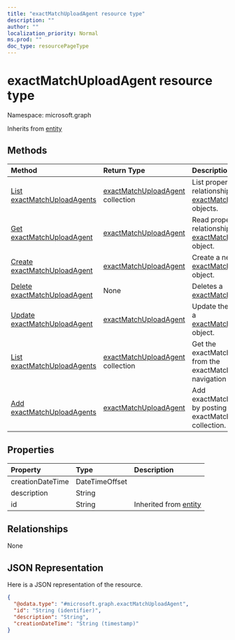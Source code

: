 ```yaml
---
title: "exactMatchUploadAgent resource type"
description: ""
author: ""
localization_priority: Normal
ms.prod: ""
doc_type: resourcePageType
---
```


# exactMatchUploadAgent resource type


Namespace: microsoft.graph




Inherits from [entity](../resources/entity.md)

## Methods
|Method|Return Type|Description|
|:---|:---|:---|
|[List exactMatchUploadAgents](../api/exactmatchuploadagent-list.md)|[exactMatchUploadAgent](../resources/exactmatchuploadagent.md) collection|List properties and relationships of the [exactMatchUploadAgent](../resources/exactmatchuploadagent.md) objects.|
|[Get exactMatchUploadAgent](../api/exactmatchuploadagent-get.md)|[exactMatchUploadAgent](../resources/exactmatchuploadagent.md)|Read properties and relationships of the [exactMatchUploadAgent](../resources/exactmatchuploadagent.md) object.|
|[Create exactMatchUploadAgent](../api/exactmatchuploadagent-create.md)|[exactMatchUploadAgent](../resources/exactmatchuploadagent.md)|Create a new [exactMatchUploadAgent](../resources/exactmatchuploadagent.md) object.|
|[Delete exactMatchUploadAgent](../api/exactmatchuploadagent-delete.md)|None|Deletes a [exactMatchUploadAgent](../resources/exactmatchuploadagent.md).|
|[Update exactMatchUploadAgent](../api/exactmatchuploadagent-update.md)|[exactMatchUploadAgent](../resources/exactmatchuploadagent.md)|Update the properties of a [exactMatchUploadAgent](../resources/exactmatchuploadagent.md) object.|
|[List exactMatchUploadAgents](../api/dataclassificationservice-list-exactmatchuploadagents.md)|[exactMatchUploadAgent](../resources/exactmatchuploadagent.md) collection|Get the exactMatchUploadAgents from the exactMatchUploadAgents navigation property.|
|[Add exactMatchUploadAgents](../api/dataclassificationservice-post-exactmatchuploadagents.md)|[exactMatchUploadAgent](../resources/exactmatchuploadagent.md)|Add exactMatchUploadAgents by posting to the exactMatchUploadAgents collection.|

## Properties
|Property|Type|Description|
|:---|:---|:---|
|creationDateTime|DateTimeOffset||
|description|String||
|id|String| Inherited from [entity](../resources/entity.md)|

## Relationships
None

## JSON Representation
Here is a JSON representation of the resource.
<!-- {
  "blockType": "resource",
  "keyProperty": "id",
  "@odata.type": "microsoft.graph.exactMatchUploadAgent",
  "baseType": "microsoft.graph.entity",
  "openType": false
}
-->
``` json
{
  "@odata.type": "#microsoft.graph.exactMatchUploadAgent",
  "id": "String (identifier)",
  "description": "String",
  "creationDateTime": "String (timestamp)"
}
```

